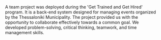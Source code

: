 A team project was deployed during the 'Get Trained and Get Hired' program. 
It is a back-end system designed for managing events organized by the Thessaloniki Municipality. 
The project provided us with the opportunity to collaborate effectively towards a common goal. 
We developed problem-solving, critical thinking, teamwork, and time management skills.

